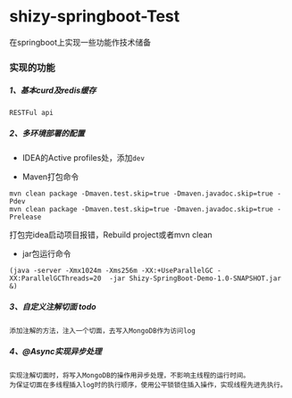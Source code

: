 # shizy-springboot-Test

在springboot上实现一些功能作技术储备

### 实现的功能

##### 1、基本curd及redis缓存
```
RESTFul api
```

##### 2、多环境部署的配置

* IDEA的Active profiles处，添加`dev`

* Maven打包命令
```
mvn clean package -Dmaven.test.skip=true -Dmaven.javadoc.skip=true -Pdev
mvn clean package -Dmaven.test.skip=true -Dmaven.javadoc.skip=true -Prelease
```
打包完idea启动项目报错，Rebuild project或者mvn clean

* jar包运行命令
```
(java -server -Xmx1024m -Xms256m -XX:+UseParallelGC -XX:ParallelGCThreads=20  -jar Shizy-SpringBoot-Demo-1.0-SNAPSHOT.jar &)
```

##### 3、自定义注解切面 todo
```
添加注解的方法，注入一个切面，去写入MongoDB作为访问log
```

##### 4、@Async实现异步处理
```
实现注解切面时，将写入MongoDB的操作用异步处理，不影响主线程的运行时间。
为保证切面在多线程插入log时的执行顺序，使用公平锁锁住插入操作，实现线程先进先执行。
```

<br>
<br>
<br>
<br>
<br>
<br>
<br>
<br>